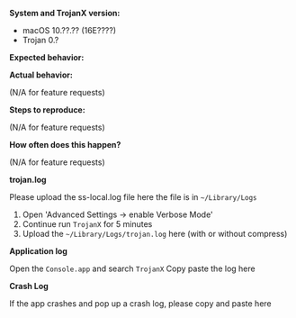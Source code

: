**System and TrojanX version:**

- macOS 10.??.?? (16E????)
- Trojan 0.?

**Expected behavior:**



**Actual behavior:**

(N/A for feature requests)

**Steps to reproduce:**

(N/A for feature requests)

**How often does this happen?**

(N/A for feature requests)

**trojan.log**

Please upload the ss-local.log file here the file is in `~/Library/Logs`
1) Open 'Advanced Settings -> enable Verbose Mode'
2) Continue run `TrojanX` for 5 minutes
3) Upload the `~/Library/Logs/trojan.log` here (with or without compress)

**Application log**

Open the `Console.app` and search `TrojanX`
Copy paste the log here

**Crash Log**

If the app crashes and pop up a crash log, please copy and paste here

